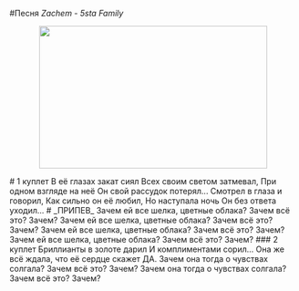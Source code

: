 #Песня _Zachem - 5sta Family_
<p align="center">
  <img width="400" height="250" src="https://www.google.com/url?sa=i&url=https%3A%2F%2Fgenius.com%2F5sta-family-what-for-lyrics&psig=AOvVaw0cQC2KjImj2baENU5UtTWD&ust=1733196867825000&source=images&cd=vfe&opi=89978449&ved=0CBQQjRxqFwoTCPiGns-TiIoDFQAAAAAdAAAAABAE">
</p>
# 1 куплет
В её глазах закат сиял
Всех своим светом затмевал,
При одном взгляде на неё
Он свой рассудок потерял...
Смотрел в глаза и говорил,
Как сильно он её любил,
Но наступала ночь
Он без ответа уходил...
# _ПРИПЕВ_
Зачем ей все шелка, цветные облака?
Зачем всё это? Зачем?
Зачем ей все шелка, цветные облака?
Зачем всё это? Зачем?
Зачем ей все шелка, цветные облака?
Зачем всё это? Зачем?
Зачем ей все шелка, цветные облака?
Зачем всё это? Зачем?
### 2 куплет
Бриллианты в золоте дарил
И комплиментами сорил...
Она же всё ждала, что её сердце скажет ДА.
Зачем она тогда о чувствах солгала?
Зачем всё это? Зачем?
Зачем она тогда о чувствах солгала?
Зачем всё это? Зачем?
